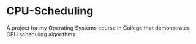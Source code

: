 # CPU-Scheduling
A project for my Operating Systems course in College that demonstrates CPU scheduling algorithms
